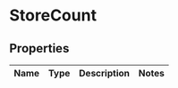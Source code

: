 
# StoreCount

## Properties
Name | Type | Description | Notes
------------ | ------------- | ------------- | -------------



